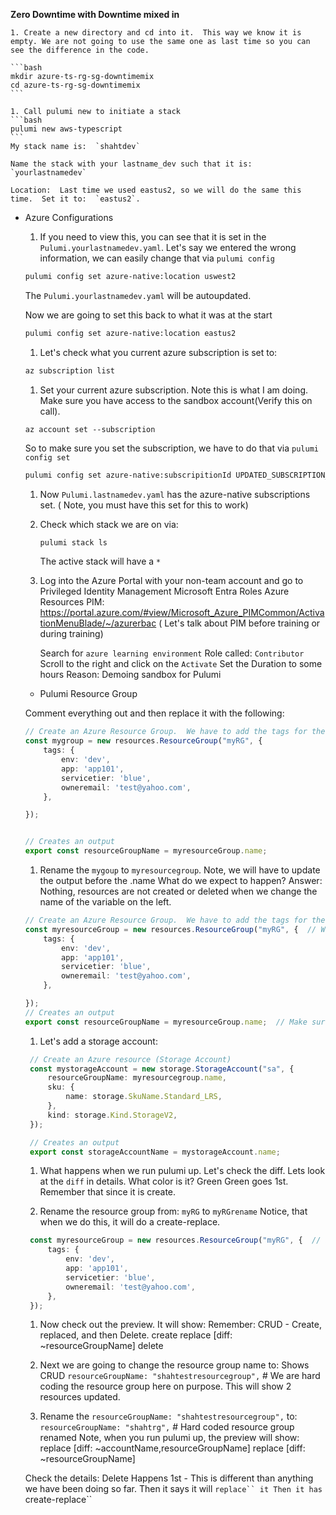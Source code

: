 **Zero Downtime with Downtime mixed in**

    1. Create a new directory and cd into it.  This way we know it is empty. We are not going to use the same one as last time so you can see the difference in the code.

    ```bash
    mkdir azure-ts-rg-sg-downtimemix
    cd azure-ts-rg-sg-downtimemix
    ```

    1. Call pulumi new to initiate a stack
    ```bash
    pulumi new aws-typescript
    ```
    My stack name is:  `shahtdev`

    Name the stack with your lastname_dev such that it is: `yourlastnamedev`

    Location:  Last time we used eastus2, so we will do the same this time.  Set it to:  `eastus2`.

* Azure Configurations 

    1. If you need to view this, you can see that it is set in the `Pulumi.yourlastnamedev.yaml`.  Let's say we entered the wrong information, we can easily change that via `pulumi config`

    ```bash
    pulumi config set azure-native:location uswest2
    ```
    
    The `Pulumi.yourlastnamedev.yaml` will be autoupdated.

    Now we are going to set this back to what it was at the start

    ```bash
    pulumi config set azure-native:location eastus2
    ```

    1. Let's check what you current azure subscription is set to:
    ```bash
    az subscription list
    ```

    1.  Set your current azure subscription.  Note this is what I am doing. Make sure you have access to the sandbox account(Verify this on call).
    ```
    az account set --subscription
    ```
    So to make sure you set the subscription, we have to do that via `pulumi config set`
    
    ```bash
    pulumi config set azure-native:subscripitionId UPDATED_SUBSCRIPTION_ID
    ```

    1. Now `Pulumi.lastnamedev.yaml` has the azure-native subscriptions set. ( Note, you must have this set for this to work)

    1. Check which stack we are on via:  
        ```bash
        pulumi stack ls
        ```

        The active stack will have a `*`

    1.  Log into the Azure Portal with your non-team account and go to
        Privileged Identity Management 
        Microsoft Entra Roles
        Azure Resources 
        PIM:  https://portal.azure.com/#view/Microsoft_Azure_PIMCommon/ActivationMenuBlade/~/azurerbac
        ( Let's talk about PIM before training or during training)

        Search for `azure learning environment`
        Role called:  `Contributor` Scroll to the right and click on the `Activate`
        Set the Duration to some hours
        Reason:  Demoing sandbox for Pulumi

    * Pulumi Resource Group

    Comment everything out and then replace it with the following:

    ```typescript
    // Create an Azure Resource Group.  We have to add the tags for the resource group to come up.
    const mygroup = new resources.ResourceGroup("myRG", {
        tags: {
            env: 'dev',
            app: 'app101',
            servicetier: 'blue',
            owneremail: 'test@yahoo.com',
        },

    });
    
    
    // Creates an output
    export const resourceGroupName = myresourceGroup.name;
    ```
    
        
   1. Rename the `mygoup` to `myresourcegroup`.  Note, we will have to update the output before the .name What do we expect to happen?
      Answer: Nothing, resources are not created or deleted when we change the name of the variable on the left.

    ```typescript
    // Create an Azure Resource Group.  We have to add the tags for the resource group to come up.
    const myresourceGroup = new resources.ResourceGroup("myRG", {  // We renamed this myresourcegroup
        tags: {
            env: 'dev',
            app: 'app101',
            servicetier: 'blue',
            owneremail: 'test@yahoo.com',
        },

    });
    // Creates an output
    export const resourceGroupName = myresourceGroup.name;  // Make sure to update the output
    ```


   1. Let's add a storage account:

   ```typescript
    // Create an Azure resource (Storage Account)
    const mystorageAccount = new storage.StorageAccount("sa", {
        resourceGroupName: myresourcegroup.name,
        sku: {
            name: storage.SkuName.Standard_LRS,
        },
        kind: storage.Kind.StorageV2,
    });

    // Creates an output
    export const storageAccountName = mystorageAccount.name;
   ```

   1.  What happens when we run pulumi up.  Let's check the diff.  Lets look at the `diff` in details.  What color is it?  Green
       Green goes 1st.  Remember that since it is create.

   1. Rename the resource group from: `myRG` to `myRGrename`
      Notice, that when we do this, it will do a create-replace.

   ```typescript
    const myresourceGroup = new resources.ResourceGroup("myRG", {  // We renamed myRG to myRGrename
        tags: {
            env: 'dev',
            app: 'app101',
            servicetier: 'blue',
            owneremail: 'test@yahoo.com',
        },
    });
    ```

  1.  Now check out the preview.  It will show:  Remember:  CRUD - Create, replaced, and then Delete.
      create
      replace  [diff: ~resourceGroupName]
      delete
   
  1. Next we are going to change the resource group name to:  Shows CRUD
     `resourceGroupName: "shahtestresourcegroup",` # We are hard coding the resource group here on purpose.
    This will show 2 resources updated.

  1. Rename the `resourceGroupName: "shahtestresourcegroup",` to:
    `resourceGroupName: "shahtrg",`  # Hard coded resource group renamed
    Note, when you run pulumi up, the preview will show:
    replace     [diff: ~accountName,resourceGroupName]
    replace     [diff: ~resourceGroupName]
    
    Check the details:
     Delete Happens 1st - This is different than anything we have been doing so far.
     Then it says it will `replace`` it
     Then it has `create-replace``